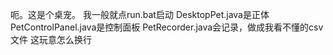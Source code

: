 呃。这是个桌宠。
我一般就点run.bat启动
DesktopPet.java是正体
PetControlPanel.java是控制面板
PetRecorder.java会记录，做成我看不懂的csv文件
这玩意怎么换行
